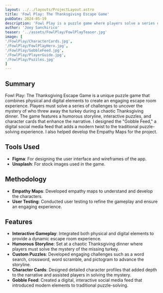 ```yaml
--- 
layout: ../../layouts/ProjectLayout.astro
title: 'Fowl Play: The Thanksgiving Escape Game'
pubDate: 2024-05-19
description: 'Fowl Play is a puzzle game where players solve a series of challenges to discover who threw away the turkey.'
author: 'Joey Sanchirico'
teaser: '../assets/FowlPlay/FowlPlayTeaser.jpg'
image: [
'/FowlPlay/CharacterCards.jpg',
'/FowlPlay/FowlPlayHero.jpg',
'/FowlPlay/GobbleFeed.jpg',
'/FowlPlay/PlayerGuide.jpg',
'/FowlPlay/Puzzles.jpg'
]
---
```


## Summary
Fowl Play: The Thanksgiving Escape Game is a unique puzzle game that combines physical and digital elements to create an engaging escape room experience. Players must solve a series of challenges to uncover the mystery of who threw away the turkey during a chaotic Thanksgiving dinner. The game features a humorous storyline, interactive puzzles, and character cards that enhance the narrative. I designed the "Gobble Feed," a digital social media feed that adds a modern twist to the traditional puzzle-solving experience. I also helped develop the Empathy Maps for the project.

## Tools Used
- **Figma**: For designing the user interface and wireframes of the app.
- **Unsplash**: For stock images used in the game.

## Methodology
- **Empathy Maps**: Developed empathy maps to understand and develop the characters.
- **User Testing**: Conducted user testing to refine the gameplay and ensure an engaging experience.

## Features
- **Interactive Gameplay**: Integrated both physical and digital elements to provide a dynamic escape room experience.
- **Humorous Storyline**: Set at a chaotic Thanksgiving dinner where players must solve the mystery of the missing turkey.
- **Custom Puzzles**: Developed engaging challenges such as a word search, crossword, word scramble, and pictogram to advance the storyline.
- **Character Cards**: Designed detailed character profiles that added depth to the narrative and assisted players in solving the mystery.
- **Gobble Feed**: Created a digital, interactive social media feed that introduced modern elements to traditional puzzle-solving.
